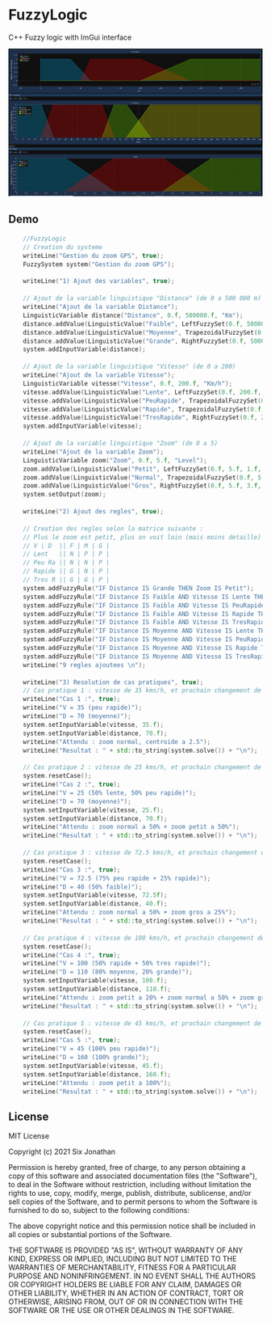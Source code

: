 # FuzzyLogic
C++ Fuzzy logic with ImGui interface

<div style="text-align:center">
    <img src="ScreenShoot/Graph.png"/>
</div>

## Demo 
```cpp
    //FuzzyLogic
    // Creation du systeme
    writeLine("Gestion du zoom GPS", true);
    FuzzySystem system("Gestion du zoom GPS");

    writeLine("1) Ajout des variables", true);

    // Ajout de la variable linguistique "Distance" (de 0 a 500 000 m)
    writeLine("Ajout de la variable Distance");
    LinguisticVariable distance("Distance", 0.f, 500000.f, "Km");
    distance.addValue(LinguisticValue("Faible", LeftFuzzySet(0.f, 500000.f, 30.f, 50.f)));
    distance.addValue(LinguisticValue("Moyenne", TrapezoidalFuzzySet(0.f, 500000.f, 40.f, 50.f, 100.f, 150.f)));
    distance.addValue(LinguisticValue("Grande", RightFuzzySet(0.f, 500000.f, 100.f, 150.f)));
    system.addInputVariable(distance);

    // Ajout de la variable linguistique "Vitesse" (de 0 a 200)
    writeLine("Ajout de la variable Vitesse");
    LinguisticVariable vitesse("Vitesse", 0.f, 200.f, "Km/h");
    vitesse.addValue(LinguisticValue("Lente", LeftFuzzySet(0.f, 200.f, 20.f, 30.f)));
    vitesse.addValue(LinguisticValue("PeuRapide", TrapezoidalFuzzySet(0.f, 200.f, 20.f, 30.f, 70.f, 80.f)));
    vitesse.addValue(LinguisticValue("Rapide", TrapezoidalFuzzySet(0.f, 200.f, 70.f, 80.f, 90.f, 110.f)));
    vitesse.addValue(LinguisticValue("TresRapide", RightFuzzySet(0.f, 200.f, 90.f, 110.f)));
    system.addInputVariable(vitesse);

    // Ajout de la variable linguistique "Zoom" (de 0 a 5)
    writeLine("Ajout de la variable Zoom");
    LinguisticVariable zoom("Zoom", 0.f, 5.f, "Level");
    zoom.addValue(LinguisticValue("Petit", LeftFuzzySet(0.f, 5.f, 1.f, 2.f)));
    zoom.addValue(LinguisticValue("Normal", TrapezoidalFuzzySet(0.f, 5.f, 1.f, 2.f, 3.f, 4.f)));
    zoom.addValue(LinguisticValue("Gros", RightFuzzySet(0.f, 5.f, 3.f, 4.f)));
    system.setOutput(zoom);

    writeLine("2) Ajout des regles", true);

    // Creation des regles selon la matrice suivante :
    // Plus le zoom est petit, plus on voit loin (mais moins detaille)
    // V \ D  || F | M | G |
    // Lent   || N | P | P |
    // Peu Ra || N | N | P |
    // Rapide || G | N | P |
    // Tres R || G | G | P |
    system.addFuzzyRule("IF Distance IS Grande THEN Zoom IS Petit");
    system.addFuzzyRule("IF Distance IS Faible AND Vitesse IS Lente THEN Zoom IS Normal");
    system.addFuzzyRule("IF Distance IS Faible AND Vitesse IS PeuRapide THEN Zoom IS Normal");
    system.addFuzzyRule("IF Distance IS Faible AND Vitesse IS Rapide THEN Zoom IS Gros");
    system.addFuzzyRule("IF Distance IS Faible AND Vitesse IS TresRapide THEN Zoom IS Gros");
    system.addFuzzyRule("IF Distance IS Moyenne AND Vitesse IS Lente THEN Zoom IS Petit");
    system.addFuzzyRule("IF Distance IS Moyenne AND Vitesse IS PeuRapide THEN Zoom IS Normal");
    system.addFuzzyRule("IF Distance IS Moyenne AND Vitesse IS Rapide THEN Zoom IS Normal");
    system.addFuzzyRule("IF Distance IS Moyenne AND Vitesse IS TresRapide THEN Zoom IS Gros");
    writeLine("9 regles ajoutees \n");
    
    writeLine("3) Resolution de cas pratiques", true);
    // Cas pratique 1 : vitesse de 35 kms/h, et prochain changement de direction a 70m
    writeLine("Cas 1 :", true);
    writeLine("V = 35 (peu rapide)");
    writeLine("D = 70 (moyenne)");
    system.setInputVariable(vitesse, 35.f);
    system.setInputVariable(distance, 70.f);
    writeLine("Attendu : zoom normal, centroide a 2.5");
    writeLine("Resultat : " + std::to_string(system.solve()) + "\n");
    
    // Cas pratique 2 : vitesse de 25 kms/h, et prochain changement de direction a 70m
    system.resetCase();
    writeLine("Cas 2 :", true);
    writeLine("V = 25 (50% lente, 50% peu rapide)");
    writeLine("D = 70 (moyenne)");
    system.setInputVariable(vitesse, 25.f);
    system.setInputVariable(distance, 70.f);
    writeLine("Attendu : zoom normal a 50% + zoom petit a 50%");
    writeLine("Resultat : " + std::to_string(system.solve()) + "\n");

    // Cas pratique 3 : vitesse de 72.5 kms/h, et prochain changement de direction a 40m
    system.resetCase();
    writeLine("Cas 3 :", true);
    writeLine("V = 72.5 (75% peu rapide + 25% rapide)");
    writeLine("D = 40 (50% faible)");
    system.setInputVariable(vitesse, 72.5f);
    system.setInputVariable(distance, 40.f);
    writeLine("Attendu : zoom normal a 50% + zoom gros a 25%");
    writeLine("Resultat : " + std::to_string(system.solve()) + "\n");

    // Cas pratique 4 : vitesse de 100 kms/h, et prochain changement de direction a 110m
    system.resetCase();
    writeLine("Cas 4 :", true);
    writeLine("V = 100 (50% rapide + 50% tres rapide)");
    writeLine("D = 110 (80% moyenne, 20% grande)");
    system.setInputVariable(vitesse, 100.f);
    system.setInputVariable(distance, 110.f);
    writeLine("Attendu : zoom petit a 20% + zoom normal a 50% + zoom gros a 50%");
    writeLine("Resultat : " + std::to_string(system.solve()) + "\n");

    // Cas pratique 5 : vitesse de 45 kms/h, et prochain changement de direction a 160m
    system.resetCase();
    writeLine("Cas 5 :", true);
    writeLine("V = 45 (100% peu rapide)");
    writeLine("D = 160 (100% grande)");
    system.setInputVariable(vitesse, 45.f);
    system.setInputVariable(distance, 160.f);
    writeLine("Attendu : zoom petit a 100%");
    writeLine("Resultat : " + std::to_string(system.solve()) + "\n");
```

## License
MIT License

Copyright (c) 2021 Six Jonathan

Permission is hereby granted, free of charge, to any person obtaining a copy
of this software and associated documentation files (the "Software"), to deal
in the Software without restriction, including without limitation the rights
to use, copy, modify, merge, publish, distribute, sublicense, and/or sell
copies of the Software, and to permit persons to whom the Software is
furnished to do so, subject to the following conditions:

The above copyright notice and this permission notice shall be included in all
copies or substantial portions of the Software.

THE SOFTWARE IS PROVIDED "AS IS", WITHOUT WARRANTY OF ANY KIND, EXPRESS OR
IMPLIED, INCLUDING BUT NOT LIMITED TO THE WARRANTIES OF MERCHANTABILITY,
FITNESS FOR A PARTICULAR PURPOSE AND NONINFRINGEMENT. IN NO EVENT SHALL THE
AUTHORS OR COPYRIGHT HOLDERS BE LIABLE FOR ANY CLAIM, DAMAGES OR OTHER
LIABILITY, WHETHER IN AN ACTION OF CONTRACT, TORT OR OTHERWISE, ARISING FROM,
OUT OF OR IN CONNECTION WITH THE SOFTWARE OR THE USE OR OTHER DEALINGS IN THE
SOFTWARE.
